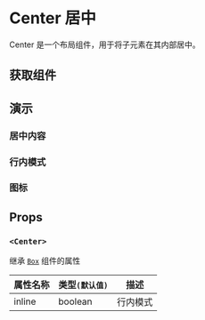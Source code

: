 # Center 居中

Center 是一个布局组件，用于将子元素在其内部居中。

## 获取组件

<!--{include:<import-guide>}-->

## 演示

### 居中内容

<!--{include:`center.md`}-->

### 行内模式

<!--{include:`inline.md`}-->

### 图标

<!--{include:`icon.md`}-->

## Props

### `<Center>`

继承 [`Box`][boxprops] 组件的属性

| 属性名称 | 类型`(默认值)` | 描述     |
| -------- | -------------- | -------- |
| inline   | boolean        | 行内模式 |

[boxprops]: /zh/components/box/#props
